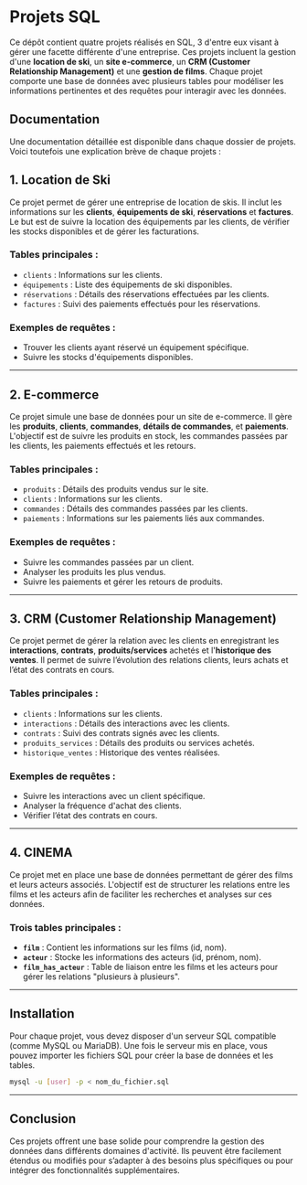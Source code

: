 # Projets SQL

Ce dépôt contient quatre projets réalisés en SQL, 3 d'entre eux visant à gérer une facette différente d'une entreprise. Ces projets incluent la gestion d'une **location de ski**, un **site e-commerce**, un **CRM (Customer Relationship Management)** et une **gestion de films**. Chaque projet comporte une base de données avec plusieurs tables pour modéliser les informations pertinentes et des requêtes pour interagir avec les données.

## Documentation

Une documentation détaillée est disponible dans chaque dossier de projets.  
Voici toutefois une explication brève de chaque projets :

## 1. **Location de Ski**
Ce projet permet de gérer une entreprise de location de skis. Il inclut les informations sur les **clients**, **équipements de ski**, **réservations** et **factures**. Le but est de suivre la location des équipements par les clients, de vérifier les stocks disponibles et de gérer les facturations.

### Tables principales :
- `clients` : Informations sur les clients.
- `équipements` : Liste des équipements de ski disponibles.
- `réservations` : Détails des réservations effectuées par les clients.
- `factures` : Suivi des paiements effectués pour les réservations.

### Exemples de requêtes :
- Trouver les clients ayant réservé un équipement spécifique.
- Suivre les stocks d'équipements disponibles.
  
---

## 2. **E-commerce**
Ce projet simule une base de données pour un site de e-commerce. Il gère les **produits**, **clients**, **commandes**, **détails de commandes**, et **paiements**. L'objectif est de suivre les produits en stock, les commandes passées par les clients, les paiements effectués et les retours.

### Tables principales :
- `produits` : Détails des produits vendus sur le site.
- `clients` : Informations sur les clients.
- `commandes` : Détails des commandes passées par les clients.
- `paiements` : Informations sur les paiements liés aux commandes.

### Exemples de requêtes :
- Suivre les commandes passées par un client.
- Analyser les produits les plus vendus.
- Suivre les paiements et gérer les retours de produits.

---

## 3. **CRM (Customer Relationship Management)**
Ce projet permet de gérer la relation avec les clients en enregistrant les **interactions**, **contrats**, **produits/services** achetés et l'**historique des ventes**. Il permet de suivre l’évolution des relations clients, leurs achats et l’état des contrats en cours.

### Tables principales :
- `clients` : Informations sur les clients.
- `interactions` : Détails des interactions avec les clients.
- `contrats` : Suivi des contrats signés avec les clients.
- `produits_services` : Détails des produits ou services achetés.
- `historique_ventes` : Historique des ventes réalisées.

### Exemples de requêtes :
- Suivre les interactions avec un client spécifique.
- Analyser la fréquence d'achat des clients.
- Vérifier l’état des contrats en cours.

---

## 4. **CINEMA**

Ce projet met en place une base de données permettant de gérer des films et leurs acteurs associés. L'objectif est de structurer les relations entre les films et les acteurs afin de faciliter les recherches et analyses sur ces données.

### Trois tables principales :

- **`film`** : Contient les informations sur les films (id, nom).  
- **`acteur`** : Stocke les informations des acteurs (id, prénom, nom).  
- **`film_has_acteur`** : Table de liaison entre les films et les acteurs pour gérer les relations "plusieurs à plusieurs".  


---
## Installation

Pour chaque projet, vous devez disposer d'un serveur SQL compatible (comme MySQL ou MariaDB). Une fois le serveur mis en place, vous pouvez importer les fichiers SQL pour créer la base de données et les tables.

```bash
mysql -u [user] -p < nom_du_fichier.sql
```

---

## Conclusion
Ces projets offrent une base solide pour comprendre la gestion des données dans différents domaines d'activité. Ils peuvent être facilement étendus ou modifiés pour s’adapter à des besoins plus spécifiques ou pour intégrer des fonctionnalités supplémentaires.
